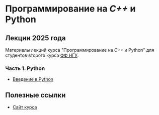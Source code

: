 # Программирование на *C++* и Python

## Лекции 2025 года

Материалы лекций курса "Программирование на *C++* и Python" для студентов второго курса [ФФ НГУ](https://www.nsu.ru/n/physics-department/).

### Часть 1. Python

* [Введение в Python](lecture_1/L1_Python_Introduction.ipynb)

## Полезные ссылки

* [Сайт курса](https://cpp-python-nsu.inp.nsk.su/)